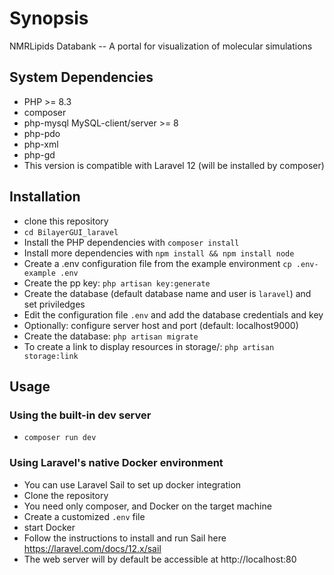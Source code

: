 # Synopsis

NMRLipids Databank -- A portal for visualization of molecular simulations


## System Dependencies

 * PHP >= 8.3
 * composer
 * php-mysql MySQL-client/server >= 8
 * php-pdo
 * php-xml
 * php-gd
 * This version is compatible with Laravel 12 (will be installed by composer)

## Installation

* clone this repository
* ``` cd BilayerGUI_laravel ```
* Install the PHP dependencies with ``` composer install ```
* Install more dependencies with ``` npm install && npm install node ```
* Create a .env configuration file from the example environment ``` cp .env-example .env ```
* Create the pp key: ``` php artisan key:generate ```
* Create the database (default database name and user is ```laravel```) and set priviledges
* Edit the configuration file ```.env``` and add the database credentials and key
* Optionally: configure server host and port (default: localhost9000)
* Create the database: ``` php artisan migrate ```
* To create a link to display resources in storage/: ``` php artisan storage:link ```

## Usage

### Using the built-in dev server

* ``` composer run dev ```

### Using Laravel's native Docker environment

* You can use Laravel Sail to set up docker integration
* Clone the repository
* You need only composer, and Docker on the target machine
* Create a customized ``` .env ``` file
* start Docker
* Follow the instructions to install and run Sail here https://laravel.com/docs/12.x/sail
* The web server will by default be accessible at http://localhost:80 

